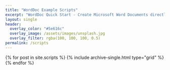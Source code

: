 ```yaml
---
title: "WordDoc Example Scripts"
excerpt: "WordDoc Quick Start - Create Microsoft Word Documents directly from PowerShell"
layout: single
header:
  overlay_color: "#5e616c"
  overlay_image: /assets/images/unsplash.jpg
  overlay_filter: rgba(100, 100, 100, 0.5)
permalink: /scripts
---
```

<div class="grid__wrapper">
  {% for post in site.scripts %}
    {% include archive-single.html type="grid" %}
  {% endfor %}
</div>

